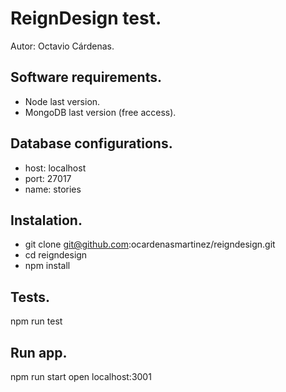 # ReignDesign test.
Autor: Octavio Cárdenas.

## Software requirements. 

* Node last version.
* MongoDB last version (free access).

## Database configurations.

* host: localhost
* port: 27017
* name: stories

## Instalation.

* git clone git@github.com:ocardenasmartinez/reigndesign.git
* cd reigndesign
* npm install

## Tests.

npm run test

## Run app.

npm run start
open localhost:3001